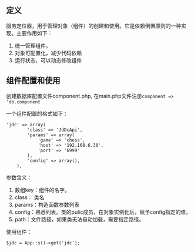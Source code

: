 ## 定义
服务定位器，用于管理对象（组件）的创建和使用。它是依赖倒置原则的一种实现。主要作用如下：   

1. 统一管理组件。
2. 对象可配置化，减少代码依赖
3. 运行状态，可以动态修改组件


## 组件配置和使用
创建数据库配置文件component.php, 在main.php文件注册`component => 'db.component`  

一个组件配置的格式如下：

	'jdc' => array(
	        'class' => 'JdDcApi',
	        'params' => array(
	            'game' => 'chess',
	            'host' => '192.168.6.30',
	            'port' => '6999'
	        ),
	        'config' => array(),
	    ),
参数含义：   

1. 数组key：组件的名字。
2. class： 类名
3. params：构造函数参数列表
4. config：熟悉列表。类的pulic成员，在对象实例化后，赋予config指定的值。
5. path：文件路径，如果类无法自动加载，需要指定路径。

使用组件：  

	$jdc = App::s()->get('jdc');
